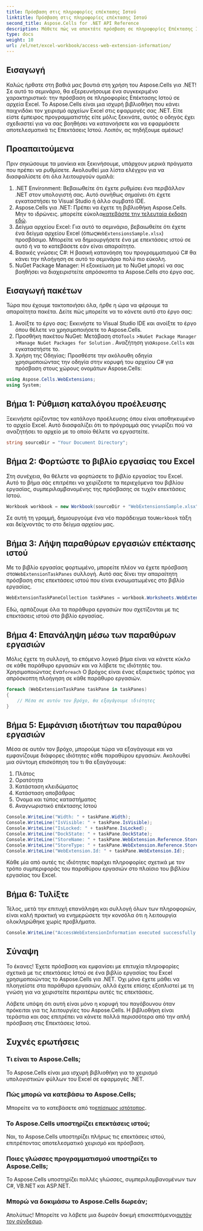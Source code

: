 ```yaml
---
title: Πρόσβαση στις πληροφορίες επέκτασης Ιστού
linktitle: Πρόσβαση στις πληροφορίες επέκτασης Ιστού
second_title: Aspose.Cells for .NET API Reference
description: Μάθετε πώς να αποκτάτε πρόσβαση σε πληροφορίες Επέκτασης Ιστού σε αρχεία Excel χρησιμοποιώντας το Aspose.Cells για .NET με τον αναλυτικό οδηγό μας.
type: docs
weight: 10
url: /el/net/excel-workbook/access-web-extension-information/
---
```

## Εισαγωγή

Καλώς ήρθατε στη βαθιά μας βουτιά στη χρήση του Aspose.Cells για .NET! Σε αυτό το σεμινάριο, θα εξερευνήσουμε ένα συγκεκριμένο χαρακτηριστικό: την πρόσβαση σε πληροφορίες Επέκτασης Ιστού σε αρχεία Excel. Το Aspose.Cells είναι μια ισχυρή βιβλιοθήκη που κάνει παιχνιδάκι τον χειρισμό αρχείων Excel στις εφαρμογές σας .NET. Είτε είστε έμπειρος προγραμματιστής είτε μόλις ξεκινάτε, αυτός ο οδηγός έχει σχεδιαστεί για να σας βοηθήσει να κατανοήσετε και να εφαρμόσετε αποτελεσματικά τις Επεκτάσεις Ιστού. Λοιπόν, ας πηδήξουμε αμέσως!

## Προαπαιτούμενα 

Πριν σηκώσουμε τα μανίκια και ξεκινήσουμε, υπάρχουν μερικά πράγματα που πρέπει να ρυθμίσετε. Ακολουθεί μια λίστα ελέγχου για να διασφαλίσετε ότι όλα λειτουργούν ομαλά:

1. .NET Environment: Βεβαιωθείτε ότι έχετε ρυθμίσει ένα περιβάλλον .NET στον υπολογιστή σας. Αυτό συνήθως σημαίνει ότι έχετε εγκαταστήσει το Visual Studio ή άλλο συμβατό IDE.
2.  Aspose.Cells για .NET: Πρέπει να έχετε τη βιβλιοθήκη Aspose.Cells. Μην το ιδρώνεις. μπορείτε εύκολα[κατεβάστε την τελευταία έκδοση εδώ](https://releases.aspose.com/cells/net/).
3.  Δείγμα αρχείου Excel: Για αυτό το σεμινάριο, βεβαιωθείτε ότι έχετε ένα δείγμα αρχείου Excel (όπως`WebExtensionsSample.xlsx`) προσβάσιμο. Μπορείτε να δημιουργήσετε ένα με επεκτάσεις ιστού σε αυτό ή να το κατεβάσετε εάν είναι απαραίτητο. 
4. Βασικές γνώσεις C#: Η βασική κατανόηση του προγραμματισμού C# θα κάνει την πλοήγηση σε αυτό το σεμινάριο πολύ πιο εύκολη.
5. NuGet Package Manager: Η εξοικείωση με το NuGet μπορεί να σας βοηθήσει να διαχειριστείτε απρόσκοπτα τα Aspose.Cells στο έργο σας.

## Εισαγωγή πακέτων

Τώρα που έχουμε τακτοποιήσει όλα, ήρθε η ώρα να φέρουμε τα απαραίτητα πακέτα. Δείτε πώς μπορείτε να το κάνετε αυτό στο έργο σας:

1. Ανοίξτε το έργο σας: Εκκινήστε το Visual Studio IDE και ανοίξτε το έργο όπου θέλετε να χρησιμοποιήσετε το Aspose.Cells.
2.  Προσθήκη πακέτου NuGet: Μετάβαση στο`Tools` >`NuGet Package Manager` >`Manage NuGet Packages for Solution` . Αναζήτηση για`Aspose.Cells` και εγκαταστήστε το.
3. Χρήση της Οδηγίας: Προσθέστε την ακόλουθη οδηγία χρησιμοποιώντας την οδηγία στην κορυφή του αρχείου C# για πρόσβαση στους χώρους ονομάτων Aspose.Cells:

```csharp
using Aspose.Cells.WebExtensions;
using System;
```

## Βήμα 1: Ρύθμιση καταλόγου προέλευσης

Ξεκινήστε ορίζοντας τον κατάλογο προέλευσης όπου είναι αποθηκευμένο το αρχείο Excel. Αυτό διασφαλίζει ότι το πρόγραμμά σας γνωρίζει πού να αναζητήσει το αρχείο με το οποίο θέλετε να εργαστείτε.

```csharp
string sourceDir = "Your Document Directory";
```

## Βήμα 2: Φορτώστε το βιβλίο εργασίας του Excel

Στη συνέχεια, θα θέλετε να φορτώσετε το βιβλίο εργασίας του Excel. Αυτό το βήμα σάς επιτρέπει να χειρίζεστε τα περιεχόμενα του βιβλίου εργασίας, συμπεριλαμβανομένης της πρόσβασης σε τυχόν επεκτάσεις Ιστού.

```csharp
Workbook workbook = new Workbook(sourceDir + "WebExtensionsSample.xlsx");
```
 Σε αυτή τη γραμμή, δημιουργούμε ένα νέο παράδειγμα του`Workbook` τάξη και δείχνοντάς το στο δείγμα αρχείου μας. 

## Βήμα 3: Λήψη παραθύρων εργασιών επέκτασης ιστού

 Με το βιβλίο εργασίας φορτωμένο, μπορείτε πλέον να έχετε πρόσβαση στο`WebExtensionTaskPanes` συλλογή. Αυτό σας δίνει την απαραίτητη πρόσβαση στις επεκτάσεις ιστού που είναι ενσωματωμένες στο βιβλίο εργασίας.

```csharp
WebExtensionTaskPaneCollection taskPanes = workbook.Worksheets.WebExtensionTaskPanes;
```
Εδώ, αρπάζουμε όλα τα παράθυρα εργασιών που σχετίζονται με τις επεκτάσεις ιστού στο βιβλίο εργασίας.

## Βήμα 4: Επανάληψη μέσω των παραθύρων εργασιών

Μόλις έχετε τη συλλογή, το επόμενο λογικό βήμα είναι να κάνετε κύκλο σε κάθε παράθυρο εργασιών και να λάβετε τις ιδιότητές του. Χρησιμοποιώντας ένα`foreach` Ο βρόχος είναι ένας εξαιρετικός τρόπος για απρόσκοπτη πλοήγηση σε κάθε παράθυρο εργασιών.

```csharp
foreach (WebExtensionTaskPane taskPane in taskPanes)
{
    // Μέσα σε αυτόν τον βρόχο, θα εξαγάγουμε ιδιότητες
}
```

## Βήμα 5: Εμφάνιση ιδιοτήτων του παραθύρου εργασιών

Μέσα σε αυτόν τον βρόχο, μπορούμε τώρα να εξαγάγουμε και να εμφανίζουμε διάφορες ιδιότητες κάθε παραθύρου εργασιών. Ακολουθεί μια σύντομη επισκόπηση του τι θα εξαγάγουμε:

1. Πλάτος
2. Ορατότητα
3. Κατάσταση κλειδώματος
4. Κατάσταση αποβάθρας
5. Όνομα και τύπος καταστήματος
6. Αναγνωριστικό επέκτασης Ιστού

```csharp
Console.WriteLine("Width: " + taskPane.Width);
Console.WriteLine("IsVisible: " + taskPane.IsVisible);
Console.WriteLine("IsLocked: " + taskPane.IsLocked);
Console.WriteLine("DockState: " + taskPane.DockState);
Console.WriteLine("StoreName: " + taskPane.WebExtension.Reference.StoreName);
Console.WriteLine("StoreType: " + taskPane.WebExtension.Reference.StoreType);
Console.WriteLine("WebExtension.Id: " + taskPane.WebExtension.Id);
```
Κάθε μία από αυτές τις ιδιότητες παρέχει πληροφορίες σχετικά με τον τρόπο συμπεριφοράς του παραθύρου εργασιών στο πλαίσιο του βιβλίου εργασίας του Excel.

## Βήμα 6: Τυλίξτε

Τέλος, μετά την επιτυχή επανάληψη και συλλογή όλων των πληροφοριών, είναι καλή πρακτική να ενημερώσετε την κονσόλα ότι η λειτουργία ολοκληρώθηκε χωρίς προβλήματα.

```csharp
Console.WriteLine("AccessWebExtensionInformation executed successfully.");
```

## Σύναψη

Το έκανες! Έχετε πρόσβαση και εμφανίσει με επιτυχία πληροφορίες σχετικά με τις επεκτάσεις Ιστού σε ένα βιβλίο εργασίας του Excel χρησιμοποιώντας το Aspose.Cells για .NET. Όχι μόνο έχετε μάθει να πλοηγείστε στα παράθυρα εργασιών, αλλά έχετε επίσης εξοπλιστεί με τη γνώση για να χειριστείτε περαιτέρω αυτές τις επεκτάσεις. 

Λάβετε υπόψη ότι αυτή είναι μόνο η κορυφή του παγόβουνου όταν πρόκειται για τις λειτουργίες του Aspose.Cells. Η βιβλιοθήκη είναι τεράστια και σας επιτρέπει να κάνετε πολλά περισσότερα από την απλή πρόσβαση στις Επεκτάσεις Ιστού. 

## Συχνές ερωτήσεις

### Τι είναι το Aspose.Cells;
Το Aspose.Cells είναι μια ισχυρή βιβλιοθήκη για το χειρισμό υπολογιστικών φύλλων του Excel σε εφαρμογές .NET.

### Πώς μπορώ να κατεβάσω το Aspose.Cells;
 Μπορείτε να το κατεβάσετε από το[επίσημος ιστότοπος](https://releases.aspose.com/cells/net/).

### Το Aspose.Cells υποστηρίζει επεκτάσεις ιστού;
Ναι, το Aspose.Cells υποστηρίζει πλήρως τις επεκτάσεις ιστού, επιτρέποντας αποτελεσματικό χειρισμό και πρόσβαση.

### Ποιες γλώσσες προγραμματισμού υποστηρίζει το Aspose.Cells;
Το Aspose.Cells υποστηρίζει πολλές γλώσσες, συμπεριλαμβανομένων των C#, VB.NET και ASP.NET.

### Μπορώ να δοκιμάσω το Aspose.Cells δωρεάν;
 Απολύτως! Μπορείτε να λάβετε μια δωρεάν δοκιμή επισκεπτόμενοι[αυτόν τον σύνδεσμο](https://releases.aspose.com/).